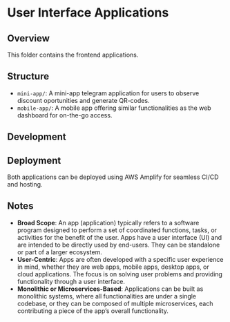 # User Interface Applications

## Overview
This folder contains the frontend applications.

## Structure
- `mini-app/`: A mini-app telegram application for users to observe discount oportunities and generate QR-codes.
- `mobile-app/`: A mobile app offering similar functionalities as the web dashboard for on-the-go access.

## Development


## Deployment
Both applications can be deployed using AWS Amplify for seamless CI/CD and hosting.


## Notes
- **Broad Scope**: An app (application) typically refers to a software program designed to perform a set of coordinated functions, tasks, or activities for the benefit of the user. Apps have a user interface (UI) and are intended to be directly used by end-users. They can be standalone or part of a larger ecosystem.
- **User-Centric**: Apps are often developed with a specific user experience in mind, whether they are web apps, mobile apps, desktop apps, or cloud applications. The focus is on solving user problems and providing functionality through a user interface.
- **Monolithic or Microservices-Based**: Applications can be built as monolithic systems, where all functionalities are under a single codebase, or they can be composed of multiple microservices, each contributing a piece of the app’s overall functionality.
